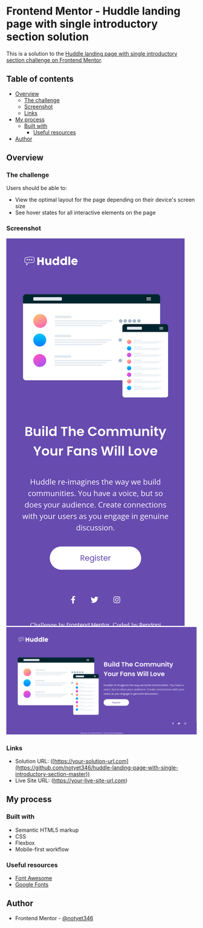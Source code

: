 # Frontend Mentor - Huddle landing page with single introductory section solution

This is a solution to the [Huddle landing page with single introductory section challenge on Frontend Mentor](https://www.frontendmentor.io/challenges/huddle-landing-page-with-a-single-introductory-section-B_2Wvxgi0). 

## Table of contents

- [Overview](#overview)
  - [The challenge](#the-challenge)
  - [Screenshot](#screenshot)
  - [Links](#links)
- [My process](#my-process)
  - [Built with](#built-with)
    - [Useful resources](#useful-resources)
- [Author](#author)

## Overview

### The challenge

Users should be able to:

- View the optimal layout for the page depending on their device's screen size
- See hover states for all interactive elements on the page

### Screenshot

![width 375](./images/Screen%20Shot%202023-09-18%20at%2014.28.49.png)
![width 1440](./images/Screen%20Shot%202023-09-18%20at%2014.32.24.png)

### Links

- Solution URL: ([https://your-solution-url.com](https://github.com/notyet346/huddle-landing-page-with-single-introductory-section-master))
- Live Site URL: (https://your-live-site-url.com)

## My process

### Built with

- Semantic HTML5 markup
- CSS 
- Flexbox
- Mobile-first workflow

### Useful resources

- [Font Awesome](https://fontawesome.com/)
- [Google Fonts](https://fonts.google.com/)

## Author

- Frontend Mentor - [@notyet346](https://www.frontendmentor.io/profile/notyet346)
